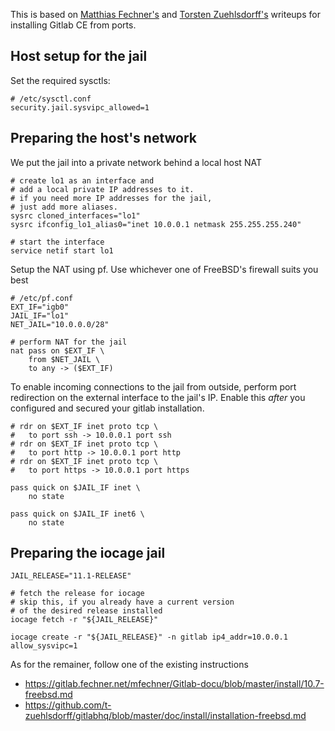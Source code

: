 This is based on 
[Matthias Fechner's](https://gitlab.fechner.net/mfechner/Gitlab-docu/blob/master/install/10.7-freebsd.md)
and
[Torsten Zuehlsdorff's](https://github.com/t-zuehlsdorff/gitlabhq/blob/master/doc/install/installation-freebsd.md) writeups for installing Gitlab CE from ports.

## Host setup for the jail

Set the required sysctls:

    # /etc/sysctl.conf
    security.jail.sysvipc_allowed=1

## Preparing the host's network

We put the jail into a private network behind a local host NAT

	# create lo1 as an interface and
	# add a local private IP addresses to it.
	# if you need more IP addresses for the jail,
	# just add more aliases.
	sysrc cloned_interfaces="lo1"
	sysrc ifconfig_lo1_alias0="inet 10.0.0.1 netmask 255.255.255.240"

	# start the interface
	service netif start lo1

Setup the NAT using pf. Use whichever one of FreeBSD's firewall suits you best

    # /etc/pf.conf
    EXT_IF="igb0"
    JAIL_IF="lo1"
    NET_JAIL="10.0.0.0/28"

    # perform NAT for the jail
    nat pass on $EXT_IF \
		from $NET_JAIL \
		to any -> ($EXT_IF)


To enable incoming connections to the jail from outside, perform port redirection
on the external interface to the jail's IP. Enable this *after* you configured and
secured your gitlab installation.

	# rdr on $EXT_IF inet proto tcp \
	# 	to port ssh -> 10.0.0.1 port ssh
	# rdr on $EXT_IF inet proto tcp \
	# 	to port http -> 10.0.0.1 port http
	# rdr on $EXT_IF inet proto tcp \
	# 	to port https -> 10.0.0.1 port https

	pass quick on $JAIL_IF inet \
		no state
 
	pass quick on $JAIL_IF inet6 \
		no state


## Preparing the iocage jail 

    JAIL_RELEASE="11.1-RELEASE"

	# fetch the release for iocage
	# skip this, if you already have a current version
	# of the desired release installed
	iocage fetch -r "${JAIL_RELEASE}"

	iocage create -r "${JAIL_RELEASE}" -n gitlab ip4_addr=10.0.0.1 allow_sysvipc=1

As for the remainer, follow one of the existing instructions

* https://gitlab.fechner.net/mfechner/Gitlab-docu/blob/master/install/10.7-freebsd.md
* https://github.com/t-zuehlsdorff/gitlabhq/blob/master/doc/install/installation-freebsd.md
